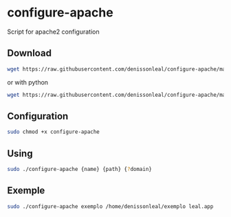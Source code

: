 # configure-apache

Script for apache2 configuration

## Download

```sh
wget https://raw.githubusercontent.com/denissonleal/configure-apache/master/configure-apache.php -O configure-apache
```

or with python

```sh
wget https://raw.githubusercontent.com/denissonleal/configure-apache/master/configure-apache.py -O configure-apache
```

## Configuration

```sh
sudo chmod +x configure-apache
```

## Using

```sh
sudo ./configure-apache {name} {path} {?domain}
```

## Exemple

```sh
sudo ./configure-apache exemplo /home/denissonleal/exemplo leal.app
```
